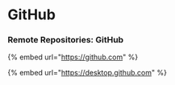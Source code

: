 # GitHub

### Remote Repositories: GitHub

{% embed url="https://github.com" %}

{% embed url="https://desktop.github.com" %}



